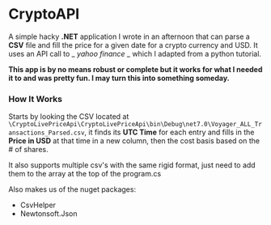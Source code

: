 # CryptoAPI
A simple hacky **.NET** application I wrote in an afternoon that can parse a **CSV** file and fill the price for a given date for a crypto currency and USD.
It uses an API call to _ _yahoo finance_ _ which I adapted from a python tutorial.

**This app is by no means robust or complete but it works for what I needed it to and was pretty fun. I may turn this into something someday.**

### How It Works
Starts by looking the CSV located at `\CryptoLivePriceApi\CryptoLivePriceApi\bin\Debug\net7.0\Voyager_ALL_Transactions_Parsed.csv`,
it finds its **UTC Time** for each entry and fills in the **Price in USD** at that time in a new column, then the cost basis based on the # of shares.

It also supports multiple csv's with the same rigid format, just need to add them to the array at the top of the program.cs

Also makes us of the nuget packages:
* CsvHelper
* Newtonsoft.Json